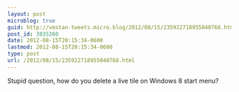 ```yaml
---
layout: post
microblog: true
guid: http://vmstan-tweets.micro.blog/2012/08/15/235922718955040768.html
post_id: 3035260
date: 2012-08-15T20:15:34-0600
lastmod: 2012-08-15T20:15:34-0600
type: post
url: /2012/08/15/235922718955040768.html
---
```

Stupid question, how do you delete a live tile on Windows 8 start menu?
